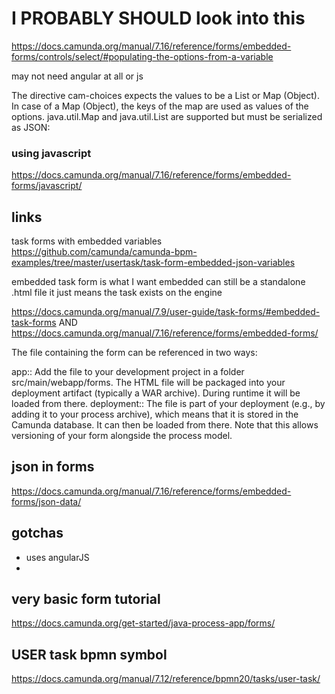 
# I PROBABLY SHOULD look into this
https://docs.camunda.org/manual/7.16/reference/forms/embedded-forms/controls/select/#populating-the-options-from-a-variable

may not need angular at all or js

The directive cam-choices expects the values to be a List or Map (Object). In case of a Map (Object), the keys of the map are used as values of the options. java.util.Map and java.util.List are supported but must be serialized as JSON:

### using javascript

https://docs.camunda.org/manual/7.16/reference/forms/embedded-forms/javascript/

## links

task forms with embedded variables
https://github.com/camunda/camunda-bpm-examples/tree/master/usertask/task-form-embedded-json-variables

embedded task form is what I want
embedded can still be a standalone .html file it just means the task exists on the engine

https://docs.camunda.org/manual/7.9/user-guide/task-forms/#embedded-task-forms
AND
https://docs.camunda.org/manual/7.16/reference/forms/embedded-forms/

The file containing the form can be referenced in two ways:

app:: Add the file to your development project in a folder src/main/webapp/forms. The HTML file will be packaged into your deployment artifact (typically a WAR archive). During runtime it will be loaded from there.
deployment:: The file is part of your deployment (e.g., by adding it to your process archive), which means that it is stored in the Camunda database. It can then be loaded from there. Note that this allows versioning of your form alongside the process model.

## json in forms

https://docs.camunda.org/manual/7.16/reference/forms/embedded-forms/json-data/



## gotchas

- uses angularJS
- 

## very basic form tutorial

https://docs.camunda.org/get-started/java-process-app/forms/


## USER task bpmn symbol

https://docs.camunda.org/manual/7.12/reference/bpmn20/tasks/user-task/
